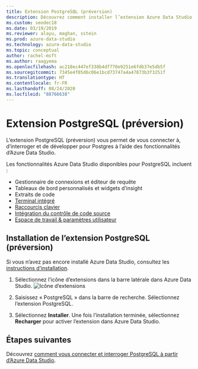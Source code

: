 ```yaml
---
title: Extension PostgreSQL (préversion)
description: Découvrez comment installer l’extension Azure Data Studio PostgreSQL, qui vous permet de vous connecter aux bases de données Postgres, de les interroger et de les développer.
ms.custom: seodec18
ms.date: 03/19/2019
ms.reviewer: alayu, maghan, sstein
ms.prod: azure-data-studio
ms.technology: azure-data-studio
ms.topic: conceptual
author: rachel-msft
ms.author: raagyema
ms.openlocfilehash: ac218ec447ef338b4df770e9251e6fdb37e5db5f
ms.sourcegitcommit: 7345e4f05d6c06e1bcd73747a4a47873b3f3251f
ms.translationtype: HT
ms.contentlocale: fr-FR
ms.lasthandoff: 08/24/2020
ms.locfileid: "88766638"
---
```

# <a name="postgresql-extension-preview"></a>Extension PostgreSQL (préversion)

L’extension PostgreSQL (préversion) vous permet de vous connecter à, d’interroger et de développer pour Postgres à l’aide des fonctionnalités d’Azure Data Studio. 

Les fonctionnalités Azure Data Studio disponibles pour PostgreSQL incluent :

- Gestionnaire de connexions et éditeur de requête
- Tableaux de bord personnalisés et widgets d’insight
- Extraits de code
- [Terminal intégré](integrated-terminal.md)
- [Raccourcis clavier](keyboard-shortcuts.md)
- [Intégration du contrôle de code source](source-control.md)
- [Espace de travail & paramètres utilisateur](settings.md)


## <a name="install-the-postgresql-extension-preview"></a>Installation de l’extension PostgreSQL (préversion)

Si vous n’avez pas encore installé Azure Data Studio, consultez les [instructions d’installation](./download-azure-data-studio.md?view=sql-server-ver15).

1. Sélectionnez l’icône d’extensions dans la barre latérale dans Azure Data Studio.
   ![Icône d’extensions](media/extensions/postgresql-extension/extensions-icon.png)

2. Saisissez « PostgreSQL » dans la barre de recherche. Sélectionnez l’extension PostgreSQL.

3. Sélectionnez **Installer**. Une fois l’installation terminée, sélectionnez **Recharger** pour activer l’extension dans Azure Data Studio.


## <a name="next-steps"></a>Étapes suivantes

Découvrez [comment vous connecter et interroger PostgreSQL à partir d’Azure Data Studio](quickstart-postgres.md).